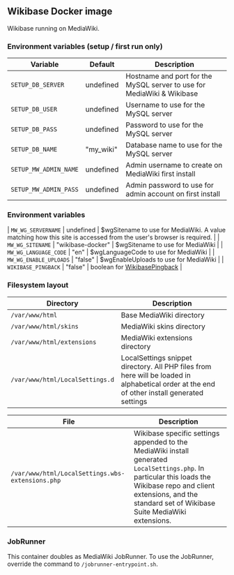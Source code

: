 ## Wikibase Docker image

Wikibase running on MediaWiki.

### Environment variables (setup / first run only)

| Variable | Default | Description |
| --- | --- | --- |
| `SETUP_DB_SERVER` | undefined | Hostname and port for the MySQL server to use for MediaWiki & Wikibase |
| `SETUP_DB_USER` | undefined | Username to use for the MySQL server |
| `SETUP_DB_PASS` | undefined | Password to use for the MySQL server |
| `SETUP_DB_NAME` | "my_wiki" | Database name to use for the MySQL server |
| `SETUP_MW_ADMIN_NAME` | undefined | Admin username to create on MediaWiki first install |
| `SETUP_MW_ADMIN_PASS` | undefined | Admin password to use for admin account on first install |

### Environment variables

| `MW_WG_SERVERNAME` | undefined | $wgSitename to use for MediaWiki. A value matching how this site is accessed from the user's browser is required. |
| `MW_WG_SITENAME` | "wikibase-docker" | $wgSitename to use for MediaWiki |
| `MW_WG_LANGUAGE_CODE` | "en" | $wgLanguageCode to use for MediaWiki |
| `MW_WG_ENABLE_UPLOADS` | "false" | $wgEnableUploads to use for MediaWiki |
| `WIKIBASE_PINGBACK` | "false" | boolean for [WikibasePingback](https://doc.wikimedia.org/Wikibase/master/php/md_docs_topics_pingback.html) |

### Filesystem layout

| Directory | Description |
| --- | --- |
| `/var/www/html` | Base MediaWiki directory |
| `/var/www/html/skins` | MediaWiki skins directory |
| `/var/www/html/extensions` | MediaWiki extensions directory |
| `/var/www/html/LocalSettings.d` | LocalSettings snippet directory. All PHP files from here will be loaded in alphabetical order at the end of other install generated settings |

| File | Description |
| --- | --- |
| `/var/www/html/LocalSettings.wbs-extensions.php` | Wikibase specific settings appended to the MediaWiki install generated `LocalSettings.php`. In particular this loads the Wikibase repo and client extensions, and the standard set of Wikibase Suite MediaWiki extensions.

### JobRunner

This container doubles as MediaWiki JobRunner. To use the JobRunner, override the command to `/jobrunner-entrypoint.sh`.
